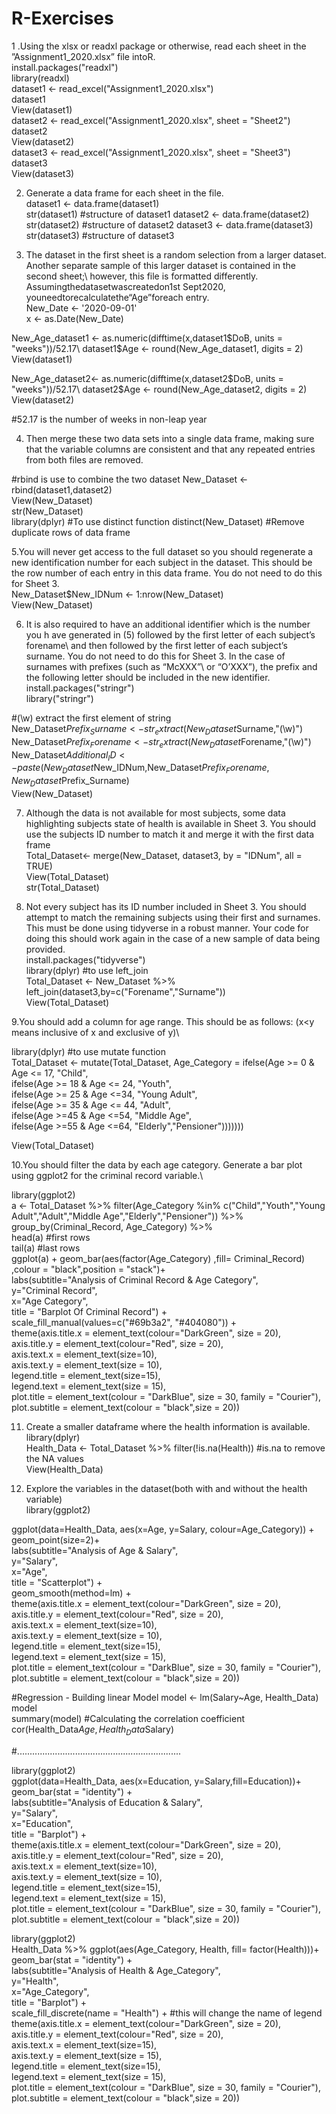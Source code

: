 # R-Exercises




1 .Using the xlsx or readxl package or otherwise, read each sheet in the ”Assignment1_2020.xlsx” file intoR.\
install.packages("readxl")\
library(readxl)\
dataset1 <- read_excel("Assignment1_2020.xlsx")\
dataset1\
View(dataset1)\
dataset2 <- read_excel("Assignment1_2020.xlsx", sheet = "Sheet2")\
dataset2\
View(dataset2)\
dataset3 <- read_excel("Assignment1_2020.xlsx", sheet = "Sheet3")\
dataset3\
View(dataset3)

2. Generate a data frame for each sheet in the file.\
dataset1 <- data.frame(dataset1)\
str(dataset1)  #structure of dataset1
dataset2 <- data.frame(dataset2)\
str(dataset2)  #structure of dataset2
dataset3 <- data.frame(dataset3)\
str(dataset3) #structure of dataset3


3. The dataset in the first sheet is a random selection from a larger dataset. Another separate sample of this larger dataset is contained in the second sheet;\ however, this file is formatted differently. Assumingthedatasetwascreatedon1st Sept2020, youneedtorecalculatethe“Age”foreach entry.\
New_Date <- '2020-09-01'\
x <- as.Date(New_Date)

New_Age_dataset1 <- as.numeric(difftime(x,dataset1$DoB, units = "weeks"))/52.17\
dataset1$Age <- round(New_Age_dataset1, digits = 2)\
View(dataset1)

New_Age_dataset2<- as.numeric(difftime(x,dataset2$DoB, units = "weeks"))/52.17\
dataset2$Age <- round(New_Age_dataset2, digits = 2)\
View(dataset2)

#52.17 is the number of weeks in non-leap year

4. Then merge these two data sets into a single data frame, making sure that the variable columns are consistent and that any repeated entries from both files are removed.

#rbind is use to combine the two dataset
New_Dataset <- rbind(dataset1,dataset2)\
View(New_Dataset)\
str(New_Dataset)\
library(dplyr) #To use distinct function
distinct(New_Dataset)  #Remove duplicate rows of data frame


5.You will never get access to the full dataset so you should regenerate a new identification number for each subject in the dataset. This should be the row number of each entry in this data frame. You do not need to do this for Sheet 3.\
New_Dataset$New_IDNum <- 1:nrow(New_Dataset)\
View(New_Dataset)

6. It is also required to have an additional identifier which is the number you h ave generated in (5) followed by the first letter of each subject’s forename\ and then followed by the first letter of each subject’s surname. You do not need to do this for Sheet 3. In the case of surnames with prefixes (such as “McXXX”\ or “O’XXX”), the prefix and the following letter should be included in the new identifier.\
install.packages("stringr")\
library("stringr")

#(\\w) extract the first element of string\
New_Dataset$Prefix_Surname <- str_extract(New_Dataset$Surname,"(\\w)")\
New_Dataset$Prefix_Forename <- str_extract(New_Dataset$Forename,"(\\w)")\
New_Dataset$Additional_ID <- paste(New_Dataset$New_IDNum,New_Dataset$Prefix_Forename,New_Dataset$Prefix_Surname)\
View(New_Dataset)


7. Although the data is not available for most subjects, some data highlighting subjects state of health is available in Sheet 3. You should use the subjects ID number to match it and merge it with the first data frame\
Total_Dataset<- merge(New_Dataset, dataset3, by = "IDNum", all = TRUE)\
View(Total_Dataset)\
str(Total_Dataset)

8. Not every subject has its ID number included in Sheet 3. You should attempt to match the remaining subjects using their first and surnames. This must be done using tidyverse in a robust manner. Your code for doing this should work again in the case of a new sample of data being provided.\
install.packages("tidyverse")\
library(dplyr)  #to use left_join\
Total_Dataset <- New_Dataset %>% left_join(dataset3,by=c("Forename","Surname"))\
View(Total_Dataset)


9.You should add a column for age range. This should be as follows: (x<y means inclusive of x and exclusive of y)\

library(dplyr) #to use mutate function\
Total_Dataset <- mutate(Total_Dataset, Age_Category = ifelse(Age >= 0 & Age <= 17, "Child",\
                                                ifelse(Age >= 18 & Age <= 24, "Youth",\
                                                      ifelse(Age >= 25 & Age <=34, "Young Adult",\
                                                             ifelse(Age >= 35 & Age <= 44, "Adult",\
                                                                    ifelse(Age >=45 & Age <=54, "Middle Age",\
                                                                           ifelse(Age >=55 & Age <=64, "Elderly","Pensioner")))))))


View(Total_Dataset)

10.You should filter the data by each age category. Generate a bar plot using ggplot2 for the criminal record variable.\

library(ggplot2)\
a <-  Total_Dataset %>% filter(Age_Category %in% c("Child","Youth","Young Adult","Adult","Middle Age","Elderly","Pensioner")) %>% group_by(Criminal_Record, Age_Category) %>%\
head(a) #first rows\
tail(a) #last rows\
  ggplot(a) + geom_bar(aes(factor(Age_Category) ,fill= Criminal_Record) ,colour = "black",position = "stack")+\
  labs(subtitle="Analysis of Criminal Record & Age Category",\
       y="Criminal Record",\
       x="Age Category",\
       title = "Barplot Of Criminal Record") +\
  scale_fill_manual(values=c("#69b3a2", "#404080")) +\
 theme(axis.title.x = element_text(colour="DarkGreen", size = 20),\
           axis.title.y = element_text(colour="Red", size = 20),\
           axis.text.x = element_text(size=10),\
           axis.text.y = element_text(size = 10),\
           legend.title = element_text(size=15),\
           legend.text = element_text(size = 15),\
           plot.title = element_text(colour = "DarkBlue", size = 30, family = "Courier"),\
           plot.subtitle = element_text(colour = "black",size = 20))


11. Create a smaller dataframe where the health information is available.\
library(dplyr)\
Health_Data <- Total_Dataset %>% filter(!is.na(Health))  #is.na to remove the NA values\
View(Health_Data)

12. Explore the variables in the dataset(both with and without the health variable)\
library(ggplot2)

ggplot(data=Health_Data, aes(x=Age, y=Salary, colour=Age_Category)) + geom_point(size=2)+\
  labs(subtitle="Analysis of Age & Salary",\
       y="Salary",\
       x="Age",\
       title = "Scatterplot") +\
  geom_smooth(method=lm) +\
theme(axis.title.x = element_text(colour="DarkGreen", size = 20),\
           axis.title.y = element_text(colour="Red", size = 20),\
           axis.text.x = element_text(size=10),\
           axis.text.y = element_text(size = 10),\
           legend.title = element_text(size=15),\
           legend.text = element_text(size = 15),\
      plot.title = element_text(colour = "DarkBlue", size = 30, family = "Courier"),\
      plot.subtitle = element_text(colour = "black",size = 20))


#Regression - Building linear Model
model <- lm(Salary~Age, Health_Data)\
model\
summary(model)
#Calculating the correlation coefficient
cor(Health_Data$Age, Health_Data$Salary)


#.................................................................

library(ggplot2)\
ggplot(data=Health_Data, aes(x=Education, y=Salary,fill=Education))+ geom_bar(stat = "identity") +\
  labs(subtitle="Analysis of Education & Salary",\
       y="Salary",\
       x="Education",\
       title = "Barplot") +\
  theme(axis.title.x = element_text(colour="DarkGreen", size = 20),\
        axis.title.y = element_text(colour="Red", size = 20),\
        axis.text.x = element_text(size=10),\
        axis.text.y = element_text(size = 10),\
        legend.title = element_text(size=15),\
        legend.text = element_text(size = 15),\
        plot.title = element_text(colour = "DarkBlue", size = 30, family = "Courier"),\
        plot.subtitle = element_text(colour = "black",size = 20))



library(ggplot2)\
Health_Data %>% ggplot(aes(Age_Category, Health, fill= factor(Health)))+ geom_bar(stat = "identity") +\
  labs(subtitle="Analysis of Health & Age_Category",\
       y="Health",\
       x="Age_Category",\
       title = "Barplot") +\
  scale_fill_discrete(name = "Health") +  #this will change the name of legend\
  theme(axis.title.x = element_text(colour="DarkGreen", size = 20),\
        axis.title.y = element_text(colour="Red", size = 20),\
        axis.text.x = element_text(size=15),\
        axis.text.y = element_text(size = 15),\
        legend.title = element_text(size=15),\
        legend.text = element_text(size = 15),\
        plot.title = element_text(colour = "DarkBlue", size = 30, family = "Courier"),\
        plot.subtitle = element_text(colour = "black",size = 20))





